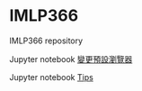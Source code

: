 # IMLP366
IMLP366 repository

Jupyter notebook [變更預設瀏覽器](https://medium.com/%E5%B0%8F%E7%86%8A%E8%B1%AC%E7%9A%84%E7%A8%8B%E5%BC%8F%E4%B8%96%E7%95%8C/%E8%AE%8A%E6%9B%B4jupyter-notebook%E9%A0%90%E8%A8%AD%E7%80%8F%E8%A6%BD%E5%99%A8-d232fb93333f)

Jupyter notebook [Tips](https://bangqu.com/9K7H7A.html)
